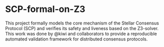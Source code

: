 # SCP-formal-on-Z3
This project formally models the core mechanism of the Stellar Consensus Protocol (SCP) and verifies its safety and liveness based on the  Z3-solver. This work was done by @kiwi and collaborators to provide a reproducible automated validation framework for distributed consensus protocols.
